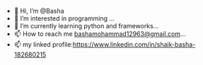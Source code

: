 - 👋 Hi, I’m @Basha
- 👀 I’m interested in programming ...
- 🌱 I’m currently learning python and frameworks...
- 📫 How to reach me bashamohammad12963@gmail.com...
- 📫 my linked profile:https://www.linkedin.com/in/shaik-basha-182680215

<!---
Basha011/Basha011 is a ✨ special ✨ repository because its `README.md` (this file) appears on your GitHub profile.
You can click the Preview link to take a look at your changes.
--->
